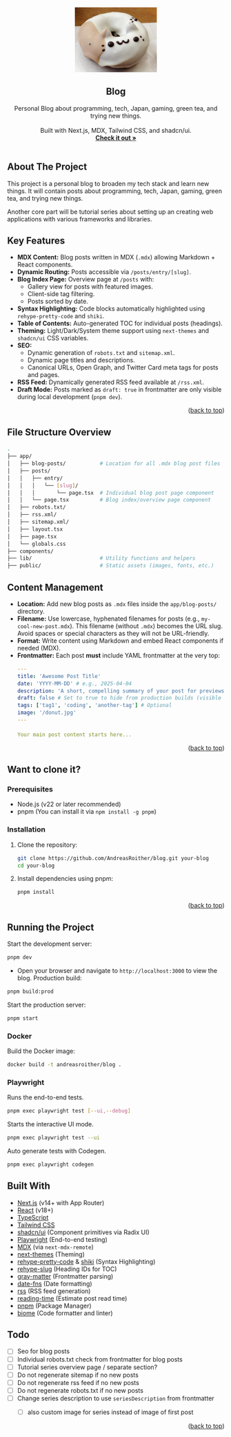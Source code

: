 <a name="readme-top"></a>

<!-- PROJECT LOGO -->
<br />
<div align="center">
  <img src="blog/public/donut.jpg" height="150">

  <h2 align="center">Blog</h2>

  <p align="center">
    Personal Blog about programming, tech, Japan, gaming, green tea, and trying new things.
    <br />
    <br />
    Built with Next.js, MDX, Tailwind CSS, and shadcn/ui.
    <br />
    <a href="https://blog.anro.dev"><strong>Check it out »</strong></a>
    <br />
    <br />
  </p>
</div>

## About The Project

This project is a personal blog to broaden my tech stack and learn new things.
It will contain posts about programming, tech, Japan, gaming, green tea, and trying new things.

Another core part will be tutorial series about setting up an creating web applications with various frameworks and libraries.

## Key Features

- **MDX Content:** Blog posts written in MDX (`.mdx`) allowing Markdown + React components.
- **Dynamic Routing:** Posts accessible via `/posts/entry/[slug]`.
- **Blog Index Page:** Overview page at `/posts` with:
  - Gallery view for posts with featured images.
  - Client-side tag filtering.
  - Posts sorted by date.
- **Syntax Highlighting:** Code blocks automatically highlighted using `rehype-pretty-code` and `shiki`.
- **Table of Contents:** Auto-generated TOC for individual posts (headings).
- **Theming:** Light/Dark/System theme support using `next-themes` and `shadcn/ui` CSS variables.
- **SEO:**
  - Dynamic generation of `robots.txt` and `sitemap.xml`.
  - Dynamic page titles and descriptions.
  - Canonical URLs, Open Graph, and Twitter Card meta tags for posts and pages.
- **RSS Feed:** Dynamically generated RSS feed available at `/rss.xml`.
- **Draft Mode:** Posts marked as `draft: true` in frontmatter are only visible during local development (`pnpm dev`).

<p align="right">(<a href="#readme-top">back to top</a>)</p>

## File Structure Overview

```bash
.
├── app/
│   ├── blog-posts/           # Location for all .mdx blog post files
│   ├── posts/
│   │   ├── entry/
│   │   │   └── [slug]/
│   │   │       └── page.tsx  # Individual blog post page component
│   │   └── page.tsx          # Blog index/overview page component
│   ├── robots.txt/           
│   ├── rss.xml/              
│   ├── sitemap.xml/          
│   ├── layout.tsx            
│   ├── page.tsx              
│   └── globals.css           
├── components/  
├── lib/                      # Utility functions and helpers  
├── public/                   # Static assets (images, fonts, etc.)
```

## Content Management

- **Location:** Add new blog posts as `.mdx` files inside the `app/blog-posts/` directory.
- **Filename:** Use lowercase, hyphenated filenames for posts (e.g., `my-cool-new-post.mdx`). This filename (without `.mdx`) becomes the URL slug. Avoid spaces or special characters as they will not be URL-friendly.
- **Format:** Write content using Markdown and embed React components if needed (MDX).
- **Frontmatter:** Each post **must** include YAML frontmatter at the very top:
  ```yaml
  ---
  title: 'Awesome Post Title'
  date: 'YYYY-MM-DD' # e.g., 2025-04-04
  description: 'A short, compelling summary of your post for previews and SEO.'
  draft: false # Set to true to hide from production builds (visible in dev)
  tags: ['tag1', 'coding', 'another-tag'] # Optional
  image: '/donut.jpg'
  ---

  Your main post content starts here...
  ```

<p align="right">(<a href="#readme-top">back to top</a>)</p>

## Want to clone it?

### Prerequisites

* Node.js (v22 or later recommended)
* pnpm (You can install it via `npm install -g pnpm`)

### Installation

1.  Clone the repository:
    ```bash
    git clone https://github.com/AndreasRoither/blog.git your-blog
    cd your-blog
    ```
2.  Install dependencies using pnpm:
    ```bash
    pnpm install
    ```

<p align="right">(<a href="#readme-top">back to top</a>)</p>

## Running the Project

Start the development server:
  ```bash
  pnpm dev
  ```
  - Open your browser and navigate to `http://localhost:3000` to view the blog.
Production build:
  ```bash
  pnpm build:prod
  ```
Start the production server:
  ```bash
  pnpm start
  ```

### Docker

Build the Docker image:
  ```bash
  docker build -t andreasroither/blog .
  ```

### Playwright

Runs the end-to-end tests.
  ```bash
  pnpm exec playwright test [--ui,--debug]
  ```
  
Starts the interactive UI mode.
  ```bash
  pnpm exec playwright test --ui
  ```

Auto generate tests with Codegen.
  ```bash
  pnpm exec playwright codegen
  ```

## Built With

* [Next.js](https://nextjs.org/) (v14+ with App Router)
* [React](https://react.dev/) (v18+)
* [TypeScript](https://www.typescriptlang.org/)
* [Tailwind CSS](https://tailwindcss.com/)
* [shadcn/ui](https://ui.shadcn.com/) (Component primitives via Radix UI)
* [Playwright](https://playwright.dev/) (End-to-end testing)
* [MDX](https://mdxjs.com/) (via `next-mdx-remote`)
* [next-themes](https://github.com/pacocoursey/next-themes) (Theming)
* [rehype-pretty-code](https://rehype-pretty-code.netlify.app/) & [shiki](https://shiki.style/) (Syntax Highlighting)
* [rehype-slug](https://github.com/rehypejs/rehype-slug) (Heading IDs for TOC)
* [gray-matter](https://github.com/jonschlinkert/gray-matter) (Frontmatter parsing)
* [date-fns](https://date-fns.org/) (Date formatting)
* [rss](https://www.npmjs.com/package/rss) (RSS feed generation)
* [reading-time](https://www.npmjs.com/package/reading-time) (Estimate post read time)
* [pnpm](https://pnpm.io/) (Package Manager)
* [biome](https://biome.dev/) (Code formatter and linter)


## Todo

- [ ] Seo for blog posts
- [ ] Individual robots.txt check from frontmatter for blog posts
- [ ] Tutorial series overview page / separate section?
- [ ] Do not regenerate sitemap if no new posts
- [ ] Do not regenerate rss feed if no new posts
- [ ] Do not regenerate robots.txt if no new posts
- [ ] Change series description to use `seriesDescription` from frontmatter
  - [ ] also custom image for series instead of image of first post


<p align="right">(<a href="#readme-top">back to top</a>)</p>


